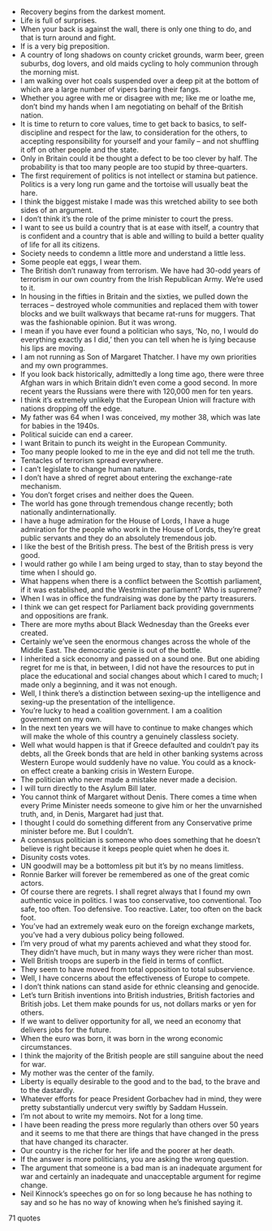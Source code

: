  - Recovery begins from the darkest moment.
 - Life is full of surprises.
 - When your back is against the wall, there is only one thing to do, and that is turn around and fight.
 - If is a very big preposition.
 - A country of long shadows on county cricket grounds, warm beer, green suburbs, dog lovers, and old maids cycling to holy communion through the morning mist.
 - I am walking over hot coals suspended over a deep pit at the bottom of which are a large number of vipers baring their fangs.
 - Whether you agree with me or disagree with me; like me or loathe me, don’t bind my hands when I am negotiating on behalf of the British nation.
 - It is time to return to core values, time to get back to basics, to self-discipline and respect for the law, to consideration for the others, to accepting responsibility for yourself and your family – and not shuffling it off on other people and the state.
 - Only in Britain could it be thought a defect to be too clever by half. The probability is that too many people are too stupid by three-quarters.
 - The first requirement of politics is not intellect or stamina but patience. Politics is a very long run game and the tortoise will usually beat the hare.
 - I think the biggest mistake I made was this wretched ability to see both sides of an argument.
 - I don’t think it’s the role of the prime minister to court the press.
 - I want to see us build a country that is at ease with itself, a country that is confident and a country that is able and willing to build a better quality of life for all its citizens.
 - Society needs to condemn a little more and understand a little less.
 - Some people eat eggs, I wear them.
 - The British don’t runaway from terrorism. We have had 30-odd years of terrorism in our own country from the Irish Republican Army. We’re used to it.
 - In housing in the fifties in Britain and the sixties, we pulled down the terraces – destroyed whole communities and replaced them with tower blocks and we built walkways that became rat-runs for muggers. That was the fashionable opinion. But it was wrong.
 - I mean if you have ever found a politician who says, ‘No, no, I would do everything exactly as I did,’ then you can tell when he is lying because his lips are moving.
 - I am not running as Son of Margaret Thatcher. I have my own priorities and my own programmes.
 - If you look back historically, admittedly a long time ago, there were three Afghan wars in which Britain didn’t even come a good second. In more recent years the Russians were there with 120,000 men for ten years.
 - I think it’s extremely unlikely that the European Union will fracture with nations dropping off the edge.
 - My father was 64 when I was conceived, my mother 38, which was late for babies in the 1940s.
 - Political suicide can end a career.
 - I want Britain to punch its weight in the European Community.
 - Too many people looked to me in the eye and did not tell me the truth.
 - Tentacles of terrorism spread everywhere.
 - I can’t legislate to change human nature.
 - I don’t have a shred of regret about entering the exchange-rate mechanism.
 - You don’t forget crises and neither does the Queen.
 - The world has gone through tremendous change recently; both nationally andinternationally.
 - I have a huge admiration for the House of Lords, I have a huge admiration for the people who work in the House of Lords, they’re great public servants and they do an absolutely tremendous job.
 - I like the best of the British press. The best of the British press is very good.
 - I would rather go while I am being urged to stay, than to stay beyond the time when I should go.
 - What happens when there is a conflict between the Scottish parliament, if it was established, and the Westminster parliament? Who is supreme?
 - When I was in office the fundraising was done by the party treasurers.
 - I think we can get respect for Parliament back providing governments and oppositions are frank.
 - There are more myths about Black Wednesday than the Greeks ever created.
 - Certainly we’ve seen the enormous changes across the whole of the Middle East. The democratic genie is out of the bottle.
 - I inherited a sick economy and passed on a sound one. But one abiding regret for me is that, in between, I did not have the resources to put in place the educational and social changes about which I cared to much; I made only a beginning, and it was not enough.
 - Well, I think there’s a distinction between sexing-up the intelligence and sexing-up the presentation of the intelligence.
 - You’re lucky to head a coalition government. I am a coalition government on my own.
 - In the next ten years we will have to continue to make changes which will make the whole of this country a genuinely classless society.
 - Well what would happen is that if Greece defaulted and couldn’t pay its debts, all the Greek bonds that are held in other banking systems across Western Europe would suddenly have no value. You could as a knock-on effect create a banking crisis in Western Europe.
 - The politician who never made a mistake never made a decision.
 - I will turn directly to the Asylum Bill later.
 - You cannot think of Margaret without Denis. There comes a time when every Prime Minister needs someone to give him or her the unvarnished truth, and, in Denis, Margaret had just that.
 - I thought I could do something different from any Conservative prime minister before me. But I couldn’t.
 - A consensus politician is someone who does something that he doesn’t believe is right because it keeps people quiet when he does it.
 - Disunity costs votes.
 - UN goodwill may be a bottomless pit but it’s by no means limitless.
 - Ronnie Barker will forever be remembered as one of the great comic actors.
 - Of course there are regrets. I shall regret always that I found my own authentic voice in politics. I was too conservative, too conventional. Too safe, too often. Too defensive. Too reactive. Later, too often on the back foot.
 - You’ve had an extremely weak euro on the foreign exchange markets, you’ve had a very dubious policy being followed.
 - I’m very proud of what my parents achieved and what they stood for. They didn’t have much, but in many ways they were richer than most.
 - Well British troops are superb in the field in terms of conflict.
 - They seem to have moved from total opposition to total subservience.
 - Well, I have concerns about the effectiveness of Europe to compete.
 - I don’t think nations can stand aside for ethnic cleansing and genocide.
 - Let’s turn British inventions into British industries, British factories and British jobs. Let them make pounds for us, not dollars marks or yen for others.
 - If we want to deliver opportunity for all, we need an economy that delivers jobs for the future.
 - When the euro was born, it was born in the wrong economic circumstances.
 - I think the majority of the British people are still sanguine about the need for war.
 - My mother was the center of the family.
 - Liberty is equally desirable to the good and to the bad, to the brave and to the dastardly.
 - Whatever efforts for peace President Gorbachev had in mind, they were pretty substantially undercut very swiftly by Saddam Hussein.
 - I’m not about to write my memoirs. Not for a long time.
 - I have been reading the press more regularly than others over 50 years and it seems to me that there are things that have changed in the press that have changed its character.
 - Our country is the richer for her life and the poorer at her death.
 - If the answer is more politicians, you are asking the wrong question.
 - The argument that someone is a bad man is an inadequate argument for war and certainly an inadequate and unacceptable argument for regime change.
 - Neil Kinnock’s speeches go on for so long because he has nothing to say and so he has no way of knowing when he’s finished saying it.

71 quotes